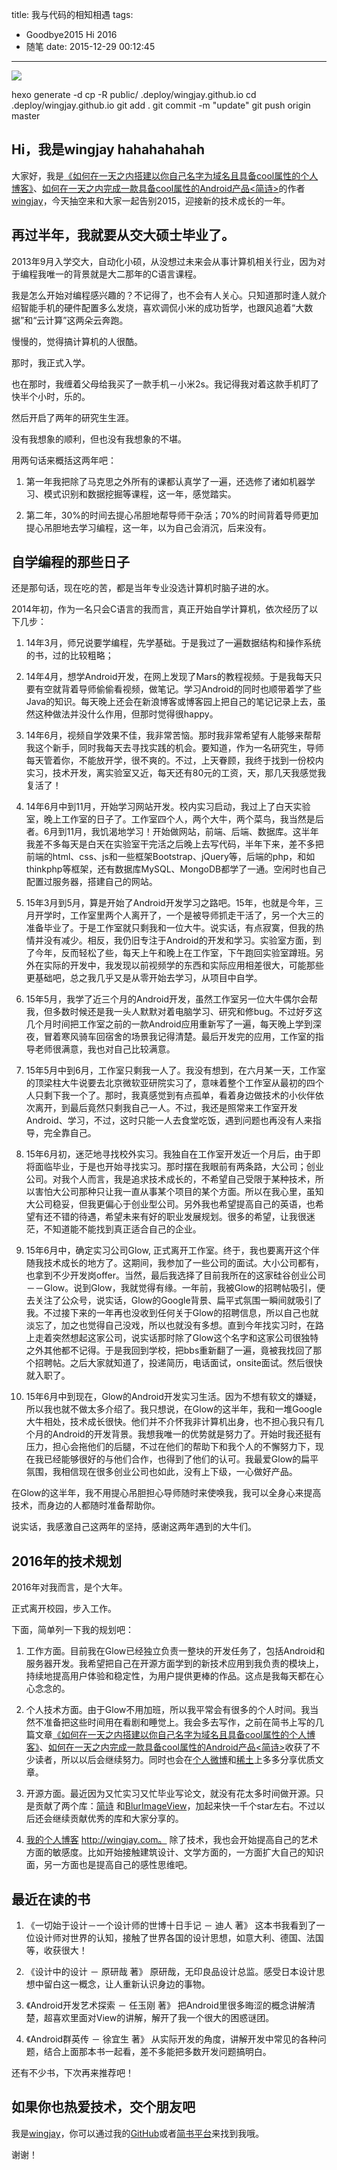 title: 我与代码的相知相遇
tags:
  - Goodbye2015 Hi 2016
  - 随笔
date: 2015-12-29 00:12:45
---
![](https://drscdn.500px.org/photo/3706985/m%3D2048/d9cba44c9d66f27d27e1628fa7f4606c)

hexo generate -d
cp -R public/ .deploy/wingjay.github.io
cd .deploy/wingjay.github.io
git add .
git commit -m "update"
git push origin master

Hi，我是wingjay hahahahahah
------------------------------------------------------------------
大家好，我是[《如何在一天之内搭建以你自己名字为域名且具备cool属性的个人博客》](http://www.jianshu.com/p/99665608d295)、[如何在一天之内完成一款具备cool属性的Android产品<简诗>](http://www.jianshu.com/p/cf496fc408b2)的作者[wingjay](https://github.com/wingjay)，今天抽空来和大家一起告别2015，迎接新的技术成长的一年。


再过半年，我就要从交大硕士毕业了。
------------------------------------------------------------------
2013年9月入学交大，自动化小硕，从没想过未来会从事计算机相关行业，因为对于编程我唯一的背景就是大二那年的C语言课程。

我是怎么开始对编程感兴趣的？不记得了，也不会有人关心。只知道那时逢人就介绍智能手机的硬件配置多么发烧，喜欢调侃小米的成功哲学，也跟风追着“大数据”和“云计算”这两朵云奔跑。

慢慢的，觉得搞计算机的人很酷。

那时，我正式入学。

<!-- more -->

也在那时，我缠着父母给我买了一款手机－小米2s。我记得我对着这款手机盯了快半个小时，乐的。

然后开启了两年的研究生生涯。

没有我想象的顺利，但也没有我想象的不堪。

用两句话来概括这两年吧：

1. 第一年我把除了马克思之外所有的课都认真学了一遍，还选修了诸如机器学习、模式识别和数据挖掘等课程，这一年，感觉踏实。

2. 第二年，30%的时间去提心吊胆地帮导师干杂活；70%的时间背着导师更加提心吊胆地去学习编程，这一年，以为自己会消沉，后来没有。

自学编程的那些日子
------------------------------------------------------------------
还是那句话，现在吃的苦，都是当年专业没选计算机时脑子进的水。

2014年初，作为一名只会C语言的我而言，真正开始自学计算机，依次经历了以下几步：

1. 14年3月，师兄说要学编程，先学基础。于是我过了一遍数据结构和操作系统的书，过的比较粗略；

2. 14年4月，想学Android开发，在网上发现了Mars的教程视频。于是我每天只要有空就背着导师偷偷看视频，做笔记。学习Android的同时也顺带着学了些Java的知识。每天晚上还会在新浪博客或博客园上把自己的笔记记录上去，虽然这种做法并没什么作用，但那时觉得很happy。

3. 14年6月，视频自学效果不佳，我非常苦恼。那时我非常希望有人能够来帮帮我这个新手，同时我每天去寻找实践的机会。要知道，作为一名研究生，导师每天管着你，不能放开学，很不爽的。不过，上天眷顾，我终于找到一份校内实习，技术开发，离实验室又近，每天还有80元的工资，天，那几天我感觉我复活了！

4. 14年6月中到11月，开始学习网站开发。校内实习启动，我过上了白天实验室，晚上工作室的日子了。工作室四个人，两个大牛，两个菜鸟，我当然是后者。6月到11月，我饥渴地学习！开始做网站，前端、后端、数据库。这半年我差不多每天是白天在实验室干完活之后晚上去写代码，半年下来，差不多把前端的html、css、js和一些框架Bootstrap、jQuery等，后端的php，和如thinkphp等框架，还有数据库MySQL、MongoDB都学了一通。空闲时也自己配置过服务器，搭建自己的网站。

5. 15年3月到5月，算是开始了Android开发学习之路吧。15年，也就是今年，三月开学时，工作室里两个人离开了，一个是被导师抓走干活了，另一个大三的准备毕业了。于是工作室就只剩我和一位大牛。说实话，有点寂寞，但我的热情并没有减少。相反，我仍旧专注于Android的开发和学习。实验室方面，到了今年，反而轻松了些，每天上午和晚上在工作室，下午跑回实验室蹲班。另外在实际的开发中，我发现以前视频学的东西和实际应用相差很大，可能那些更基础吧，总之我几乎又是从零开始去学习，从项目中自学。

6. 15年5月，我学了近三个月的Android开发，虽然工作室另一位大牛偶尔会帮我，但多数时候还是我一头人默默对着电脑学习、研究和修bug。不过好歹这几个月时间把工作室之前的一款Android应用重新写了一遍，每天晚上学到深夜，冒着寒风骑车回宿舍的场景我记得清楚。最后开发完的应用，工作室的指导老师很满意，我也对自己比较满意。

7. 15年5月中到6月，工作室只剩我一人了。我没有想到，在六月某一天，工作室的顶梁柱大牛说要去北京微软亚研院实习了，意味着整个工作室从最初的四个人只剩下我一个了。那时，我真感觉到有点孤单，看着身边做技术的小伙伴依次离开，到最后竟然只剩我自己一人。不过，我还是照常来工作室开发Android、学习，不过，这时只能一人去食堂吃饭，遇到问题也再没有人来指导，完全靠自己。

8. 15年6月初，迷茫地寻找校外实习。我独自在工作室开发近一个月后，由于即将面临毕业，于是也开始寻找实习。那时摆在我眼前有两条路，大公司；创业公司。对我个人而言，我是追求技术成长的，不希望自己受限于某种技术，所以害怕大公司那种只让我一直从事某个项目的某个方面。所以在我心里，虽知大公司稳妥，但我更偏心于创业型公司。另外我也希望提高自己的英语，也希望有还不错的待遇，希望未来有好的职业发展规划。很多的希望，让我很迷茫，不知道能不能找到真正适合自己的企业。

9. 15年6月中，确定实习公司Glow, 正式离开工作室。终于，我也要离开这个伴随我技术成长的地方了。这期间，我参加了一些公司的面试。大小公司都有，也拿到不少开发岗offer。当然，最后我选择了目前我所在的这家硅谷创业公司－－Glow。说到Glow，我就觉得有缘。一年前，我被Glow的招聘帖吸引，便去关注了公众号，说实话，Glow的Google背景、扁平式氛围一瞬间就吸引了我。不过接下来的一年再也没收到任何关于Glow的招聘信息，所以自己也就淡忘了，加之也觉得自己没戏，所以也就没有多想。直到今年找实习时，在路上走着突然想起这家公司，说实话那时除了Glow这个名字和这家公司很独特之外其他都不记得。于是我回到学校，把bbs重新翻了一遍，竟被我找回了那个招聘帖。之后大家就知道了，投递简历，电话面试，onsite面试。然后很快就入职了。

10. 15年6月中到现在，Glow的Android开发实习生活。因为不想有软文的嫌疑，所以我也就不做太多介绍了。我只想说，在Glow的这半年，我和一堆Google大牛相处，技术成长很快。他们并不介怀我非计算机出身，也不担心我只有几个月的Android的开发背景。我想我唯一的优势就是努力了。开始时我还挺有压力，担心会拖他们的后腿，不过在他们的帮助下和我个人的不懈努力下，现在我已经能够很好的与他们合作，也得到了他们的认可。我最爱Glow的扁平氛围，我相信现在很多创业公司也如此，没有上下级，一心做好产品。

在Glow的这半年，我不用提心吊胆担心导师随时来使唤我，我可以全身心来提高技术，而身边的人都随时准备帮助你。

说实话，我感激自己这两年的坚持，感谢这两年遇到的大牛们。

2016年的技术规划
------------------------------------------------------------------
2016年对我而言，是个大年。

正式离开校园，步入工作。

下面，简单列一下我的规划吧：

1. 工作方面。目前我在Glow已经独立负责一整块的开发任务了，包括Android和服务器开发。我希望把自己在开源方面学到的新技术应用到我负责的模块上，持续地提高用户体验和稳定性，为用户提供更棒的作品。这点是我每天都在心心念念的。

2. 个人技术方面。由于Glow不用加班，所以我平常会有很多的个人时间。我当然不准备把这些时间用在看剧和睡觉上。我会多去写作，之前在简书上写的几篇文章[《如何在一天之内搭建以你自己名字为域名且具备cool属性的个人博客》](http://www.jianshu.com/p/99665608d295)、[如何在一天之内完成一款具备cool属性的Android产品<简诗>](http://www.jianshu.com/p/cf496fc408b2)收获了不少读者，所以以后会继续努力。同时也会在[个人微博](http://weibo.com/1625892654)和[稀土](http://gold.xitu.io/#/user/562a410800b07d3623109a95)上多多分享优质文章。

3. 开源方面。最近因为又忙实习又忙毕业写论文，就没有花太多时间做开源。只是贡献了两个库：[简诗](https://github.com/wingjay/jianshi) 和[BlurImageView](https://github.com/wingjay/BlurImageView)，加起来快一千个star左右。不过以后还会继续贡献优秀的库和大家分享的。

4. [我的个人博客](http://wingjay.com) http://wingjay.com。
除了技术，我也会开始提高自己的艺术方面的敏感度。比如开始接触建筑设计、文学方面的，一方面扩大自己的知识面，另一方面也是提高自己的感性思维吧。

最近在读的书
------------------------------------------------------------------
1. 《一切始于设计－一个设计师的世博十日手记   －   迪人 著》
这本书我看到了一位设计师对世界的认知，接触了世界各国的设计思想，如意大利、德国、法国等，收获很大！

2. 《设计中的设计   －   原研哉 著》
原研哉，无印良品设计总监。感受日本设计思想中留白这一概念，让人重新认识身边的事物。

3. 《Android开发艺术探索  － 任玉刚 著》
把Android里很多晦涩的概念讲解清楚，超喜欢里面对View的讲解，解开了我一个很大的困惑谜团。

4. 《Android群英传  －  徐宜生 著》
从实际开发的角度，讲解开发中常见的各种问题，结合上面那本书一起看，差不多能把多数开发问题搞明白。

还有不少书，下次再来推荐吧！

如果你也热爱技术，交个朋友吧
------------------------------------------------------------------
我是[wingjay](http://wingjay.com)，你可以通过我的[GitHub](https://github.com/wingjay)或者[简书平台](http://www.jianshu.com/users/da333fd63fe5/latest_articles)来找到我哦。

谢谢！







